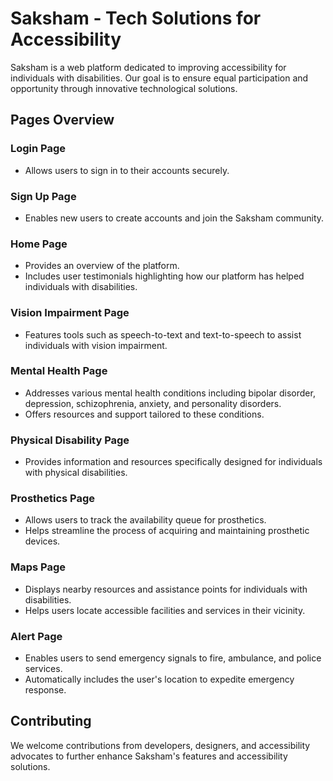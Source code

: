 # Saksham - Tech Solutions for Accessibility

Saksham is a web platform dedicated to improving accessibility for individuals with disabilities. Our goal is to ensure equal participation and opportunity through innovative technological solutions.

## Pages Overview

### Login Page
- Allows users to sign in to their accounts securely.

### Sign Up Page
- Enables new users to create accounts and join the Saksham community.

### Home Page
- Provides an overview of the platform.
- Includes user testimonials highlighting how our platform has helped individuals with disabilities.

### Vision Impairment Page
- Features tools such as speech-to-text and text-to-speech to assist individuals with vision impairment.

### Mental Health Page
- Addresses various mental health conditions including bipolar disorder, depression, schizophrenia, anxiety, and personality disorders.
- Offers resources and support tailored to these conditions.

### Physical Disability Page
- Provides information and resources specifically designed for individuals with physical disabilities.

### Prosthetics Page
- Allows users to track the availability queue for prosthetics.
- Helps streamline the process of acquiring and maintaining prosthetic devices.

### Maps Page
- Displays nearby resources and assistance points for individuals with disabilities.
- Helps users locate accessible facilities and services in their vicinity.

### Alert Page
- Enables users to send emergency signals to fire, ambulance, and police services.
- Automatically includes the user's location to expedite emergency response.

## Contributing
We welcome contributions from developers, designers, and accessibility advocates to further enhance Saksham's features and accessibility solutions.

